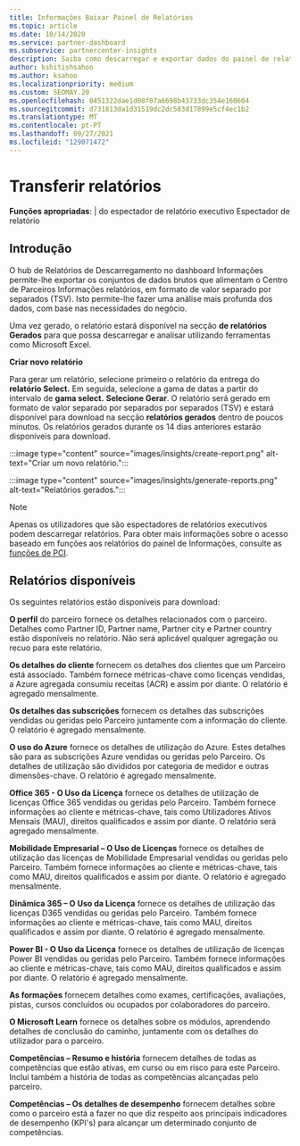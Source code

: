 ```yaml
---
title: Informações Baixar Painel de Relatórios
ms.topic: article
ms.date: 10/14/2020
ms.service: partner-dashboard
ms.subservice: partnercenter-insights
description: Saiba como descarregar e exportar dados do painel de relatórios unificado do Partner Center e do Partner Center Informações relatórios.
author: kshitishsahoo
ms.author: ksahoo
ms.localizationpriority: medium
ms.custom: SEOMAY.20
ms.openlocfilehash: 0451322dae1d08f07a6698b43733dc354e160604
ms.sourcegitcommit: d731813da1d31519dc2dc583d17899e5cf4ec1b2
ms.translationtype: MT
ms.contentlocale: pt-PT
ms.lasthandoff: 09/27/2021
ms.locfileid: "129071472"
---
```

# <a name="download-reports"></a>Transferir relatórios

**Funções apropriadas**: | do espectador de relatório executivo Espectador de relatório

## <a name="introduction"></a>Introdução

O hub de Relatórios de Descarregamento no dashboard Informações permite-lhe exportar os conjuntos de dados brutos que alimentam o Centro de Parceiros Informações relatórios, em formato de valor separado por separados (TSV). Isto permite-lhe fazer uma análise mais profunda dos dados, com base nas necessidades do negócio.

Uma vez gerado, o relatório estará disponível na secção **de relatórios Gerados** para que possa descarregar e analisar utilizando ferramentas como Microsoft Excel.

**Criar novo relatório**

Para gerar um relatório, selecione primeiro o relatório da entrega do **relatório Select.** Em seguida, selecione a gama de datas a partir do intervalo de **gama select.** **Selecione Gerar**. O relatório será gerado em formato de valor separado por separados por separados (TSV) e estará disponível para download na secção **relatórios gerados** dentro de poucos minutos. Os relatórios gerados durante os 14 dias anteriores estarão disponíveis para download.

:::image type="content" source="images/insights/create-report.png" alt-text="Criar um novo relatório.":::

:::image type="content" source="images/insights/generate-reports.png" alt-text="Relatórios gerados.":::

>[!NOTE] 
>Apenas os utilizadores que são espectadores de relatórios executivos podem descarregar relatórios. Para obter mais informações sobre o acesso baseado em funções aos relatórios do painel de Informações, consulte as [funções de PCI](insights-roles.md). 

## <a name="available-reports"></a>Relatórios disponíveis

Os seguintes relatórios estão disponíveis para download:

**O perfil** do parceiro fornece os detalhes relacionados com o parceiro. Detalhes como Partner ID, Partner name, Partner city e Partner country estão disponíveis no relatório. Não será aplicável qualquer agregação ou recuo para este relatório.

**Os detalhes do cliente** fornecem os detalhes dos clientes que um Parceiro está associado. Também fornece métricas-chave como licenças vendidas, a Azure agregada consumiu receitas (ACR) e assim por diante. O relatório é agregado mensalmente.

**Os detalhes das subscrições** fornecem os detalhes das subscrições vendidas ou geridas pelo Parceiro juntamente com a informação do cliente. O relatório é agregado mensalmente.

**O uso do Azure** fornece os detalhes de utilização do Azure. Estes detalhes são para as subscrições Azure vendidas ou geridas pelo Parceiro. Os detalhes de utilização são divididos por categoria de medidor e outras dimensões-chave. O relatório é agregado mensalmente.

**Office 365 - O Uso da Licença** fornece os detalhes de utilização de licenças Office 365 vendidas ou geridas pelo Parceiro. Também fornece informações ao cliente e métricas-chave, tais como Utilizadores Ativos Mensais (MAU), direitos qualificados e assim por diante. O relatório será agregado mensalmente.

**Mobilidade Empresarial – O Uso de Licenças**  fornece os detalhes de utilização das licenças de Mobilidade Empresarial vendidas ou geridas pelo Parceiro. Também fornece informações ao cliente e métricas-chave, tais como MAU, direitos qualificados e assim por diante. O relatório é agregado mensalmente.

**Dinâmica 365 – O Uso da Licença** fornece os detalhes de utilização das licenças D365 vendidas ou geridas pelo Parceiro. Também fornece informações ao cliente e métricas-chave, tais como MAU, direitos qualificados e assim por diante. O relatório é agregado mensalmente.

**Power BI - O Uso da Licença** fornece os detalhes de utilização de licenças Power BI vendidas ou geridas pelo Parceiro. Também fornece informações ao cliente e métricas-chave, tais como MAU, direitos qualificados e assim por diante. O relatório é agregado mensalmente.

**As formações** fornecem detalhes como exames, certificações, avaliações, pistas, cursos concluídos ou ocupados por colaboradores do parceiro.

**O Microsoft Learn** fornece os detalhes sobre os módulos, aprendendo detalhes de conclusão do caminho, juntamente com os detalhes do utilizador para o parceiro.

**Competências – Resumo e história** fornecem detalhes de todas as competências que estão ativas, em curso ou em risco para este Parceiro. Inclui também a história de todas as competências alcançadas pelo parceiro.

**Competências – Os detalhes de desempenho** fornecem detalhes sobre como o parceiro está a fazer no que diz respeito aos principais indicadores de desempenho (KPI's) para alcançar um determinado conjunto de competências.

